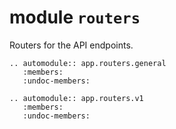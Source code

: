 # module `routers`

Routers for the API endpoints.

```{eval-rst}
.. automodule:: app.routers.general
   :members:
   :undoc-members:

```

```{eval-rst}
.. automodule:: app.routers.v1
   :members:
   :undoc-members:

```
